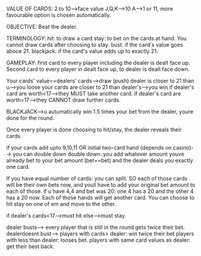 VALUE OF CARDS:
2 to 10-->face value
J,Q,K-->10
A-->1 or 11, more favourable option is chosen automatically.

OBJECTIVE:
Beat the dealer.

TERMINOLOGY:
hit: to draw a card
stay: to bet on the cards at hand. You cannot draw cards after choosing to stay.
bust: if the card's value goes aboce 21.
blackjack: if the card's value adds up to exactly 21.

GAMEPLAY:
first card to every player including the dealer is dealt face up. 
Second card to every player in dealt face up, to dealer
is dealt face down.

Your cards' value==dealers' cards-->draw (push)
dealer is closer to 21 than u-->you loose
your cards are closer to 21 than dealer's-->you win
if dealer's card are worth<17-->they MUST take another card.
if dealer's card are worth>17-->they CANNOT draw further cards.



BLACKJACK-->u autumatically win 1.5 times your bet from the dealer, youre done for the round.

Once every player is done choosing to hit/stay, the dealer reveals their cards.

if your cards add upto 9,10,11 OR initial two-card hand (depends on casino)--> you can double down
double down::you add whatever amount youve already bet to your bet amount (bet+=bet)
and the dealer deals you exactly one card.

If you have equal number of cards: you can split.
SO each of those cards will be their own bets now, and youll have to add your original bet amount to each of those.
if u have 4,4 and bet was 20: one 4 has a 20 and the other 4 has a 20 now. 
Each of those hands will get another card. You can choose to hit stay on one of em and move to the other. 

if dealer's cards<17-->must hit 
else-->must stay.

dealer busts--> every player that is still in the round gets twice their bet.
dealerdoesnt bust--> players with cards> dealer: win twice their bet
                     players with less than dealer: looses bet.
                     players with same card values as dealer: get their best back.




